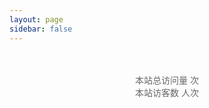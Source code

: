 ```yaml
---
layout: page
sidebar: false
---
```


<script setup>
import {
  VPTeamPage,
  VPTeamPageTitle,
  VPTeamMembers,
  VPTeamPageSection
} from 'vitepress/theme'

const coreMembers = [
  {
    avatar: 'https://www.github.com/GeminiAlpha-1.png',
    name: '双灵',
    title: 'DoubleSpirit121',
    links: [
      { icon: 'github', link: 'https://github.com/GeminiAlpha-1' },
      {
        icon: {
          svg: '<svg t="1755621432320" class="icon" viewBox="0 0 1024 1024" version="1.1" xmlns="http://www.w3.org/2000/svg" p-id="10849" width="200" height="200"><path d="M204.288 63.488c-8.704 8.192-16.896 20.48-18.944 26.624-3.584 11.776 12.8 62.464 20.48 62.464S235.52 176.128 235.52 184.32c0 16.384-17.92 26.112-47.104 26.112-34.816 0-104.448 27.648-128.512 51.2-9.216 8.704-26.112 33.792-37.888 56.32L0 358.4v469.504l21.504 40.448c24.576 47.616 35.84 59.392 82.944 84.992l40.96 22.528h722.944l40.96-19.968c51.712-24.576 72.704-45.056 95.744-94.72l17.92-38.4v-231.424l0.512-231.424-17.92-36.352c-9.216-20.48-28.16-47.104-42.496-59.904-31.232-30.208-86.528-54.272-122.368-54.272-54.272 0-65.024-22.528-26.624-57.856 20.48-18.432 23.04-25.088 23.04-45.568 0-19.968-3.584-28.16-16.896-41.984-9.216-9.216-22.528-16.896-29.696-16.896-11.776 0-34.304 9.216-40.448 16.896-1.536 1.536-35.84 35.328-75.776 74.24l-73.216 71.168-83.456-0.512c-45.568 0-88.064-2.56-93.696-4.608-5.632-2.56-38.4-31.232-72.704-65.024C249.856 40.448 235.008 32.256 204.288 63.488z m652.8 262.656c5.12 0.512 19.968 9.216 31.744 20.48l21.504 19.968 1.536 217.088c1.024 197.12 0.512 218.112-8.704 236.032-14.336 27.136-34.816 40.448-65.536 41.984-14.336 0.512-173.568 0.512-353.28 0l-326.144-1.536-45.056-45.056V373.248l20.992-22.528c15.872-17.92 25.6-23.552 41.984-25.088 16.384-1.024 634.88-0.512 680.96 0.512z" fill="#FB7299" p-id="10850"></path><path d="M279.04 502.272c-20.48 22.016-20.992 25.088-20.992 66.56 0 39.936 1.024 44.544 17.92 64 29.184 33.28 55.808 32.256 84.48-2.56 11.264-12.8 12.8-22.016 13.312-64 0-47.104-0.512-48.64-19.968-68.096-27.136-27.648-47.616-26.112-74.752 4.096z m393.216-3.584c-18.944 18.944-19.968 20.992-19.968 69.12 0 47.616 0.512 49.664 18.432 67.072 24.576 23.552 35.84 26.624 58.368 13.824 29.184-16.896 39.936-43.52 36.864-90.624-2.56-35.328-4.608-41.984-22.016-59.904-25.088-25.6-45.568-25.6-71.68 0.512z" fill="#FB7299" p-id="10851"></path></svg>'
        },
        link: "https://space.bilibili.com/1323019347"
      }
    ]
  },
  {
    avatar: 'https://www.github.com/RSEGordon.png',
    name: '戈登',
    title: 'RSEGordon',
    links: [
      { icon: 'github', link: 'https://github.com/RSEGordon' },
      {
        icon: {
          svg: '<svg t="1755621432320" class="icon" viewBox="0 0 1024 1024" version="1.1" xmlns="http://www.w3.org/2000/svg" p-id="10849" width="200" height="200"><path d="M204.288 63.488c-8.704 8.192-16.896 20.48-18.944 26.624-3.584 11.776 12.8 62.464 20.48 62.464S235.52 176.128 235.52 184.32c0 16.384-17.92 26.112-47.104 26.112-34.816 0-104.448 27.648-128.512 51.2-9.216 8.704-26.112 33.792-37.888 56.32L0 358.4v469.504l21.504 40.448c24.576 47.616 35.84 59.392 82.944 84.992l40.96 22.528h722.944l40.96-19.968c51.712-24.576 72.704-45.056 95.744-94.72l17.92-38.4v-231.424l0.512-231.424-17.92-36.352c-9.216-20.48-28.16-47.104-42.496-59.904-31.232-30.208-86.528-54.272-122.368-54.272-54.272 0-65.024-22.528-26.624-57.856 20.48-18.432 23.04-25.088 23.04-45.568 0-19.968-3.584-28.16-16.896-41.984-9.216-9.216-22.528-16.896-29.696-16.896-11.776 0-34.304 9.216-40.448 16.896-1.536 1.536-35.84 35.328-75.776 74.24l-73.216 71.168-83.456-0.512c-45.568 0-88.064-2.56-93.696-4.608-5.632-2.56-38.4-31.232-72.704-65.024C249.856 40.448 235.008 32.256 204.288 63.488z m652.8 262.656c5.12 0.512 19.968 9.216 31.744 20.48l21.504 19.968 1.536 217.088c1.024 197.12 0.512 218.112-8.704 236.032-14.336 27.136-34.816 40.448-65.536 41.984-14.336 0.512-173.568 0.512-353.28 0l-326.144-1.536-45.056-45.056V373.248l20.992-22.528c15.872-17.92 25.6-23.552 41.984-25.088 16.384-1.024 634.88-0.512 680.96 0.512z" fill="#FB7299" p-id="10850"></path><path d="M279.04 502.272c-20.48 22.016-20.992 25.088-20.992 66.56 0 39.936 1.024 44.544 17.92 64 29.184 33.28 55.808 32.256 84.48-2.56 11.264-12.8 12.8-22.016 13.312-64 0-47.104-0.512-48.64-19.968-68.096-27.136-27.648-47.616-26.112-74.752 4.096z m393.216-3.584c-18.944 18.944-19.968 20.992-19.968 69.12 0 47.616 0.512 49.664 18.432 67.072 24.576 23.552 35.84 26.624 58.368 13.824 29.184-16.896 39.936-43.52 36.864-90.624-2.56-35.328-4.608-41.984-22.016-59.904-25.088-25.6-45.568-25.6-71.68 0.512z" fill="#FB7299" p-id="10851"></path></svg>'
        },
        link: "https://space.bilibili.com/339232775"
      }
    ]
  }
]

const partners = [
  {
    avatar: 'https://www.github.com/qfwefccx.png',
    name: '猫尾结',
    title: '社区贡献者',
    links: [
      { icon: 'github', link: 'https://github.com/qfwefccx' }
    ]
  },
  {
    avatar: 'https://www.github.com/murraychou.png',
    name: '筱莫',
    title: '团队共建者',
    links: [
      { icon: 'github', link: 'https://github.com/murraychou' }
    ]
  }
]
</script>

<VPTeamPage>
  <VPTeamPageTitle>
    <template #title>MCOO 墨客小筑</template>
    <template #lead>
      人活一世，草木一秋，开心即可，不必讨好。
    </template>
  </VPTeamPageTitle>

  <VPTeamPageSection>
    <template #title>核心成员</template>
    <template #lead>主要维护者和开发者。</template>
    <template #members>
      <VPTeamMembers size="small" :members="coreMembers" />
    </template>
  </VPTeamPageSection>

  <VPTeamPageSection>
    <template #title>团队共建者</template>
    <template #lead>排名不分先后，感谢以下成员的贡献。</template>
    <template #members>
      <VPTeamMembers size="small" :members="partners" />
    </template>
  </VPTeamPageSection>
</VPTeamPage>

<!-- docs/xxx.md -->
<div style="
  text-align: center;
  margin-top: 3rem;
  font-size: 0.875rem;   /* 14px */
  color: #666;
">
  本站总访问量 <span id="busuanzi_value_site_pv"></span> 次<br>
  本站访客数 <span id="busuanzi_value_site_uv"></span> 人次
</div>